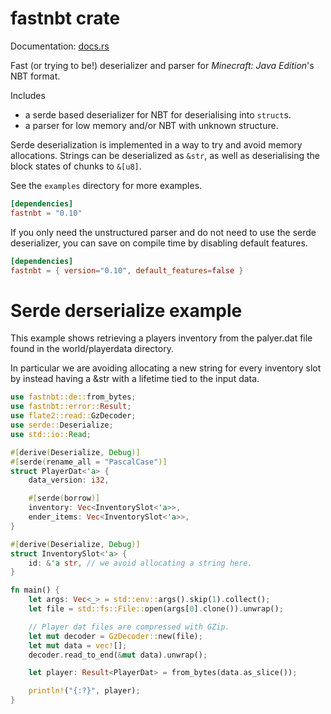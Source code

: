 # fastnbt crate

Documentation: [docs.rs](https://docs.rs/crate/fastnbt)

Fast (or trying to be!) deserializer and parser for *Minecraft: Java Edition*'s NBT format.

Includes

* a serde based deserializer for NBT for deserialising into `struct`s.
* a parser for low memory and/or NBT with unknown structure.

Serde deserialization is implemented in a way to try and avoid memory allocations. Strings can be deserialized as `&str`, as well as deserialising the block states of chunks to `&[u8]`.

See the `examples` directory for more examples.

```toml
[dependencies]
fastnbt = "0.10"
```

If you only need the unstructured parser and do not need to use the serde
deserializer, you can save on compile time by disabling default features.

```toml
[dependencies]
fastnbt = { version="0.10", default_features=false }
```

# Serde derserialize example

This example shows retrieving a players inventory from the palyer.dat file found
in the world/playerdata directory.

In particular we are avoiding allocating a new string for every inventory slot
by instead having a &str with a lifetime tied to the input data.

```rust
use fastnbt::de::from_bytes;
use fastnbt::error::Result;
use flate2::read::GzDecoder;
use serde::Deserialize;
use std::io::Read;

#[derive(Deserialize, Debug)]
#[serde(rename_all = "PascalCase")]
struct PlayerDat<'a> {
    data_version: i32,

    #[serde(borrow)]
    inventory: Vec<InventorySlot<'a>>,
    ender_items: Vec<InventorySlot<'a>>,
}

#[derive(Deserialize, Debug)]
struct InventorySlot<'a> {
    id: &'a str, // we avoid allocating a string here.
}

fn main() {
    let args: Vec<_> = std::env::args().skip(1).collect();
    let file = std::fs::File::open(args[0].clone()).unwrap();

    // Player dat files are compressed with GZip.
    let mut decoder = GzDecoder::new(file);
    let mut data = vec![];
    decoder.read_to_end(&mut data).unwrap();

    let player: Result<PlayerDat> = from_bytes(data.as_slice());

    println!("{:?}", player);
}
```
